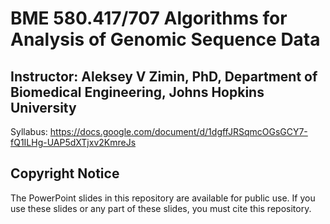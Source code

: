 # __BME 580.417/707 Algorithms for Analysis of Genomic Sequence Data__

## Instructor: Aleksey V Zimin, PhD, Department of Biomedical Engineering, Johns Hopkins University
Syllabus: https://docs.google.com/document/d/1dgffJRSqmcOGsGCY7-fQ1ILHg-UAP5dXTjxv2KmreJs

## Copyright Notice
The PowerPoint slides in this repository are available for public use.  If you use these slides or any part of these slides, you must cite this repository.
